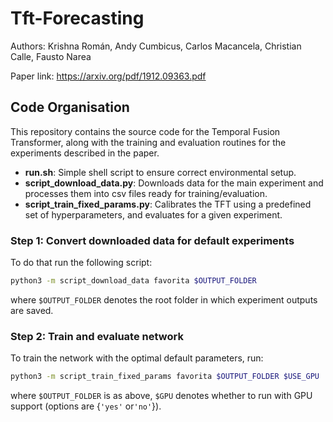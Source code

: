 # Tft-Forecasting

Authors: Krishna Román, Andy Cumbicus, Carlos Macancela, Christian Calle, Fausto Narea

Paper link: https://arxiv.org/pdf/1912.09363.pdf

## Code Organisation
This repository contains the source code for the Temporal Fusion Transformer, along with the training and evaluation routines for the experiments described in the paper.

* **run.sh**: Simple shell script to ensure correct environmental setup.
* **script\_download\_data.py**: Downloads data for the main experiment and processes them into csv files ready for training/evaluation.
* **script\_train\_fixed\_params.py**: Calibrates the TFT using a predefined set of hyperparameters, and evaluates for a given experiment.

### Step 1: Convert downloaded data for default experiments
To do that run the following script:
```bash
python3 -m script_download_data favorita $OUTPUT_FOLDER
```
where ``$OUTPUT_FOLDER`` denotes the root folder in which experiment outputs are saved.

### Step 2: Train and evaluate network
To train the network with the optimal default parameters, run:
```bash
python3 -m script_train_fixed_params favorita $OUTPUT_FOLDER $USE_GPU 
```
where ``$OUTPUT_FOLDER`` is as above, ``$GPU`` denotes whether to run with GPU support (options are {``'yes'`` or``'no'``}).

